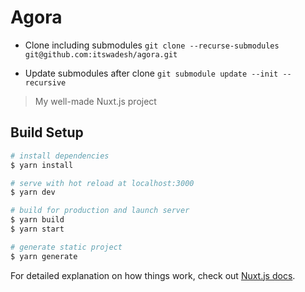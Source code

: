 # Agora

- Clone including submodules
  `git clone --recurse-submodules git@github.com:itswadesh/agora.git`

- Update submodules after clone
  `git submodule update --init --recursive`

> My well-made Nuxt.js project

## Build Setup

```bash
# install dependencies
$ yarn install

# serve with hot reload at localhost:3000
$ yarn dev

# build for production and launch server
$ yarn build
$ yarn start

# generate static project
$ yarn generate
```

For detailed explanation on how things work, check out [Nuxt.js docs](https://nuxtjs.org).
